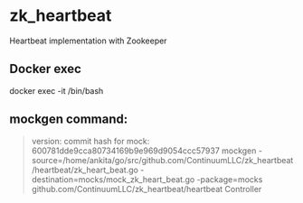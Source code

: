# zk_heartbeat
Heartbeat implementation with Zookeeper

## Docker exec
docker exec -it <container-id> /bin/bash

## mockgen command: 
> version: commit hash for mock: 600781dde9cca80734169b9e969d9054ccc57937
> mockgen -source=/home/ankita/go/src/github.com/ContinuumLLC/zk_heartbeat/heartbeat/zk_heart_beat.go -destination=mocks/mock_zk_heart_beat.go -package=mocks github.com/ContinuumLLC/zk_heartbeat/heartbeat Controller